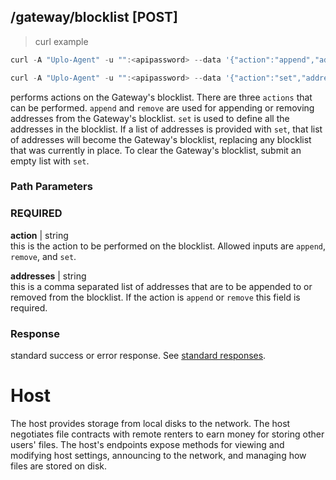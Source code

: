 ## /gateway/blocklist [POST]
> curl example

```go
curl -A "Uplo-Agent" -u "":<apipassword> --data '{"action":"append","addresses":["123.123.123.123","123.123.123.123","123.123.123.123"]}' "localhost:8480/gateway/blocklist"
```
```go
curl -A "Uplo-Agent" -u "":<apipassword> --data '{"action":"set","addresses":[]}' "localhost:8480/gateway/blocklist"
```

performs actions on the Gateway's blocklist. There are three `actions` that can
be performed. `append` and `remove` are used for appending or removing addresses
from the Gateway's blocklist. `set` is used to define all the addresses in the
blocklist. If a list of addresses is provided with `set`, that list of addresses
will become the Gateway's blocklist, replacing any blocklist that was currently
in place. To clear the Gateway's blocklist, submit an empty list with `set`.

### Path Parameters
### REQUIRED
**action** | string  
this is the action to be performed on the blocklist. Allowed inputs are
`append`, `remove`, and `set`.

**addresses** | string  
this is a comma separated list of addresses that are to be appended to or
removed from the blocklist. If the action is `append` or `remove` this field is
required.

### Response
standard success or error response. See [standard
responses](#standard-responses).

# Host

The host provides storage from local disks to the network. The host negotiates
file contracts with remote renters to earn money for storing other users' files.
The host's endpoints expose methods for viewing and modifying host settings,
announcing to the network, and managing how files are stored on disk.